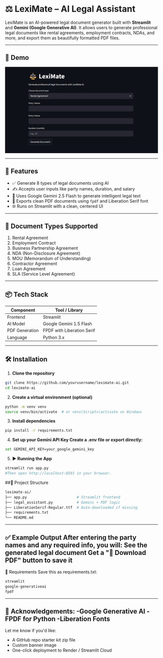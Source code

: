 # ⚖️ LexiMate – AI Legal Assistant

LexiMate is an AI-powered legal document generator built with **Streamlit** and **Gemini (Google Generative AI)**. It allows users to generate professional legal documents like rental agreements, employment contracts, NDAs, and more, and export them as beautifully formatted PDF files.

---

## 📸 Demo
 
![LexiMate Screenshot](screenshot/preview.png)

---

## 🚀 Features

- ✅ Generate 8 types of legal documents using AI
- ✍️ Accepts user inputs like party names, duration, and salary
- 🧠 Uses Google Gemini 2.5 Flash to generate intelligent legal text
- 📄 Exports clean PDF documents using `fpdf` and Liberation Serif font
- 🌐 Runs on Streamlit with a clean, centered UI

---

## 📂 Document Types Supported

1. Rental Agreement  
2. Employment Contract  
3. Business Partnership Agreement  
4. NDA (Non-Disclosure Agreement)  
5. MOU (Memorandum of Understanding)  
6. Contractor Agreement  
7. Loan Agreement  
8. SLA (Service Level Agreement)

---

## 📦 Tech Stack

| Component     | Tool / Library               |
|---------------|------------------------------|
| Frontend      | Streamlit                    |
| AI Model      | Google Gemini 1.5 Flash      |
| PDF Generation| FPDF with Liberation Serif   |
| Language      | Python 3.x                   |

---

## 🛠️ Installation

1. **Clone the repository**

```bash
git clone https://github.com/yourusername/leximate-ai.git
cd leximate-ai
```
2. **Create a virtual environment (optional)**
```bash
python -m venv venv
source venv/bin/activate  # or venv\Scripts\activate on Windows
```
3. **Install dependencies**
```bash
pip install -r requirements.txt
```
4. **Set up your Gemini API Key
Create a .env file or export directly:**
```bash
set GEMINI_API_KEY=your_google_gemini_key
```
5. **▶️ Running the App**
```bash
streamlit run app.py
#Then open http://localhost:8501 in your browser.
```
##📁 Project Structure

```bash
leximate-ai/
├── app.py                       # Streamlit frontend
├── legal_assistant.py           # Gemini + PDF logic
├── LiberationSerif-Regular.ttf  # Auto-downloaded if missing
├── requirements.txt
└── README.md
```
---
✅ Example Output
After entering the party names and any required info, you will:
See the generated legal document
Get a "📄 Download PDF" button to save it
---

📝 Requirements
Save this as requirements.txt:
```bash
streamlit
google-generativeai
fpdf
```
---
🙌 Acknowledgements:
-Google Generative AI
-FPDF for Python
-Liberation Fonts
---

Let me know if you'd like:
- A GitHub repo starter kit zip file
- Custom banner image
- One-click deployment to Render / Streamlit Cloud



